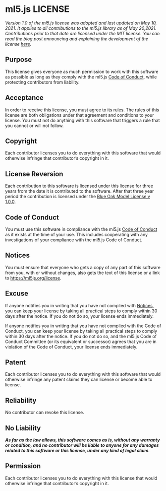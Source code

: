 # ml5.js LICENSE

_Version 1.0 of the ml5.js license was adopted and last updated on May 10, 2021. It applies to all contributions to the ml5.js library as of May 20,2021. Contributions prior to that date are licensed under the MIT license. You can read the blog post announcing and explaining the development of the license [here](https://ml5js.medium.com/6b0e4c109b76)._

## Purpose

This license gives everyone as much permission to work with this software as possible as long as they comply with the ml5.js [Code of Conduct](README.md), while protecting contributors from liability.

## Acceptance

In order to receive this license, you must agree to its rules. The rules of this license are both obligations under that agreement and conditions to your license. You must not do anything with this software that triggers a rule that you cannot or will not follow.

## Copyright

Each contributor licenses you to do everything with this software that would otherwise infringe that contributor’s copyright in it.

## License Reversion

Each contribution to this software is licensed under this license for three years from the date it is contributed to the software. After that three year period the contribution is licensed under the [Blue Oak Model License v 1.0.0](https://blueoakcouncil.org/license/1.0.0).

## Code of Conduct

You must use this software in compliance with the ml5.js [Code of Conduct](README.md) as it exists at the time of your use. This includes cooperating with any investigations of your compliance with the ml5.js Code of Conduct.

## Notices

You must ensure that everyone who gets a copy of any part of this software from you, with or without changes, also gets the text of this license or a link to https://ml5js.org/license.

## Excuse

If anyone notifies you in writing that you have not complied with [Notices](https://github.com/ml5js/Code-of-Conduct/blob/main/LICENSE.md#notices), you can keep your license by taking all practical steps to comply within 30 days after the notice. If you do not do so, your license ends immediately.

If anyone notifies you in writing that you have not complied with the Code of Conduct, you can keep your license by taking all practical steps to comply within 30 days after the notice. If you do not do so, and the ml5.js Code of Conduct Committee (or its equivalent or successor) agrees that you are in violation of the Code of Conduct, your license ends immediately.

## Patent

Each contributor licenses you to do everything with this software that would otherwise infringe any patent claims they can license or become able to license.

## Reliability

No contributor can revoke this license.

## No Liability

**_As far as the law allows, this software comes as is, without any warranty or condition, and no contributor will be liable to anyone for any damages related to this software or this license, under any kind of legal claim._**

## Permission

Each contributor licenses you to do everything with this license that would otherwise infringe that contributor’s copyright in it.

